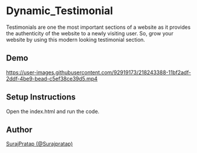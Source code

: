 # Dynamic_Testimonial

Testimonials are one the most important sections of a website as it provides the authenticity of the website to a newly visiting user. So, grow your website by using
this modern looking testimonial section.
<br>

## Demo 


https://user-images.githubusercontent.com/92919173/218243388-11bf2adf-2ddf-4be9-bead-c5ef38ce39d5.mp4




## Setup Instructions
Open the index.html and run the code.
<br>

## Author
[SurajPratap (@Surajpratap)](https://github.com/SurajPratap10)




